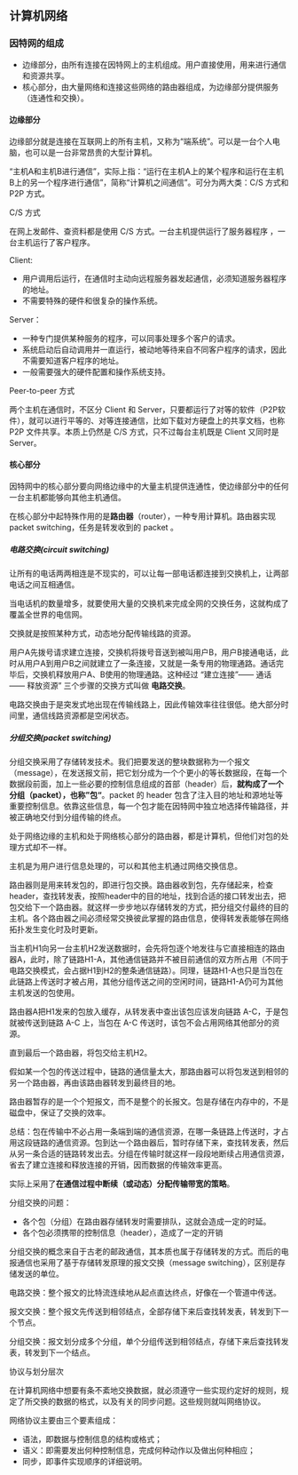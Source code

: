 ## **计算机网络**

### 因特网的组成

- 边缘部分，由所有连接在因特网上的主机组成。用户直接使用，用来进行通信和资源共享。
- 核心部分，由大量网络和连接这些网络的路由器组成，为边缘部分提供服务（连通性和交换）。

#### **边缘部分**

边缘部分就是连接在互联网上的所有主机，又称为“端系统”。可以是一台个人电脑，也可以是一台非常昂贵的大型计算机。

“主机A和主机B进行通信”，实际上指：“运行在主机A上的某个程序和运行在主机B上的另一个程序进行通信”，简称“计算机之间通信”。可分为两大类：C/S 方式和 P2P 方式。

C/S 方式

在网上发邮件、查资料都是使用 C/S 方式。一台主机提供运行了服务器程序 ，一台主机运行了客户程序。

Client:

- 用户调用后运行，在通信时主动向远程服务器发起通信，必须知道服务器程序的地址。
- 不需要特殊的硬件和很复杂的操作系统。

Server：

- 一种专门提供某种服务的程序，可以同事处理多个客户的请求。
- 系统启动后自动调用并一直运行，被动地等待来自不同客户程序的请求，因此不需要知道客户程序的地址。
- 一般需要强大的硬件配置和操作系统支持。

Peer-to-peer 方式

两个主机在通信时，不区分 Client 和 Server，只要都运行了对等的软件（P2P软件），就可以进行平等的、对等连接通信，比如下载对方硬盘上的共享文档，也称 P2P 文件共享。本质上仍然是 C/S 方式，只不过每台主机既是 Client 又同时是 Server。

#### **核心部分**

因特网中的核心部分要向网络边缘中的大量主机提供连通性，使边缘部分中的任何一台主机都能够向其他主机通信。

在核心部分中起特殊作用的是**路由器**（router），一种专用计算机。路由器实现 packet switching，任务是转发收到的 packet 。

##### 电路交换(circuit switching)

让所有的电话两两相连是不现实的，可以让每一部电话都连接到交换机上，让两部电话之间互相通信。

当电话机的数量增多，就要使用大量的交换机来完成全网的交换任务，这就构成了覆盖全世界的电信网。

交换就是按照某种方式，动态地分配传输线路的资源。

用户A先拨号请求建立连接，交换机将拨号音送到被叫用户B，用户B接通电话，此时从用户A到用户B之间就建立了一条连接，又就是一条专用的物理通路。通话完毕后，交换机释放用户A、B使用的物理通路。这种经过 “建立连接”—— 通话 —— 释放资源” 三个步骤的交换方式叫做 **电路交换**。

电路交换由于是突发式地出现在传输线路上，因此传输效率往往很低。绝大部分时间里，通信线路资源都是空闲状态。

##### 分组交换(packet switching)

分组交换采用了存储转发技术。我们把要发送的整块数据称为一个报文（message），在发送报文前，把它划分成为一个个更小的等长数据段，在每一个数据段前面，加上一些必要的控制信息组成的首部（header）后，**就构成了一个分组（packet），也称”包“**。packet 的 header 包含了注入目的地址和源地址等重要控制信息。依靠这些信息，每一个包才能在因特网中独立地选择传输路径，并被正确地交付到分组传输的终点。

处于网络边缘的主机和处于网络核心部分的路由器，都是计算机，但他们对包的处理方式却不一样。

主机是为用户进行信息处理的，可以和其他主机通过网络交换信息。

路由器则是用来转发包的，即进行包交换。路由器收到包，先存储起来，检查header，查找转发表，按照header中的目的地址，找到合适的接口转发出去，把包交给下一个路由器。就这样一步步地以存储转发的方式，把分组交付最终的目的主机。各个路由器之间必须经常交换彼此掌握的路由信息，使得转发表能够在网络拓扑发生变化时及时更新。

当主机H1向另一台主机H2发送数据时，会先将包逐个地发往与它直接相连的路由器A，此时，除了链路H1-A，其他通信链路并不被目前通信的双方所占用（不同于电路交换模式，会占据H1到H2的整条通信链路）。同理，链路H1-A也只是当包在此链路上传送时才被占用，其他分组传送之间的空闲时间，链路H1-A仍可为其他主机发送的包使用。

路由器A把H1发来的包放入缓存，从转发表中查出该包应该发向链路 A-C，于是包就被传送到链路 A-C 上，当包在 A-C 传送时，该包不会占用网络其他部分的资源。

直到最后一个路由器，将包交给主机H2。

假如某一个包的传送过程中，链路的通信量太大，那路由器可以将包发送到相邻的另一个路由器，再由该路由器转发到最终目的地。

路由器暂存的是一个个短报文，而不是整个的长报文。包是存储在内存中的，不是磁盘中，保证了交换的效率。

总结：包在传输中不必占用一条端到端的通信资源，在哪一条链路上传送时，才占用这段链路的通信资源。包到达一个路由器后，暂时存储下来，查找转发表，然后从另一条合适的链路转发出去。分组在传输时就这样一段段地断续占用通信资源，省去了建立连接和释放连接的开销，因而数据的传输效率更高。

实际上采用了**在通信过程中断续（或动态）分配传输带宽的策略**。

分组交换的问题：

- 各个包（分组）在路由器存储转发时需要排队，这就会造成一定的时延。
- 各个包必须携带的控制信息（header），造成了一定的开销

分组交换的概念来自于古老的邮政通信，其本质也属于存储转发的方式。而后的电报通信也采用了基于存储转发原理的报文交换（message switching），区别是存储发送的单位。

电路交换：整个报文的比特流连续地从起点直达终点，好像在一个管道中传送。

报文交换：整个报文先传送到相邻结点，全部存储下来后查找转发表，转发到下一个节点。

分组交换：报文划分成多个分组，单个分组传送到相邻结点，存储下来后查找转发表，转发到下一个结点。



协议与划分层次

在计算机网络中想要有条不紊地交换数据，就必须遵守一些实现约定好的规则，规定了所交换的数据的格式，以及有关的同步问题。这些规则就叫网络协议。

网络协议主要由三个要素组成：

- 语法，即数据与控制信息的结构或格式；
- 语义：即需要发出何种控制信息，完成何种动作以及做出何种相应；
- 同步，即事件实现顺序的详细说明。

